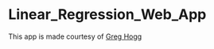 # Linear_Regression_Web_App
This app is made courtesy of [Greg Hogg](https://www.youtube.com/@GregHogg)
